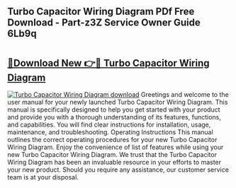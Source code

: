 ## Turbo Capacitor Wiring Diagram PDf Free Download - Part-z3Z Service Owner Guide 6Lb9q

# <h2><a href="http://dfm85ze.blite.top/?on=Turbo+Capacitor+Wiring+Diagram">🔗Download New 👉🔴 Turbo Capacitor Wiring Diagram</a></h2>

[![Turbo Capacitor Wiring Diagram download](https://i.imgur.com/lujVjoI.png)](http://dfm85ze.blite.top/?on=Turbo+Capacitor+Wiring+Diagram)
Greetings and welcome to the user manual for your newly launched Turbo Capacitor Wiring Diagram. This manual is specifically designed to help you get started with your product and provide you with a thorough understanding of its features, functions, and capabilities. You will find clear instructions for installation, usage, maintenance, and troubleshooting. Operating Instructions This manual outlines the correct operating procedures for your new Turbo Capacitor Wiring Diagram. Enjoy the convenience of list of features while using your new Turbo Capacitor Wiring Diagram. We trust that the Turbo Capacitor Wiring Diagram has been an invaluable resource in your efforts to master your new product. Should you require any assistance, our customer service team is at your disposal.
